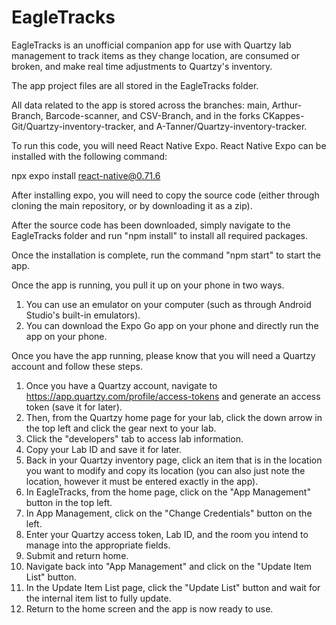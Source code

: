 # EagleTracks
EagleTracks is an unofficial companion app for use with Quartzy lab management to track items as they change location, are consumed or broken, and make real time adjustments to Quartzy's inventory.  

The app project files are all stored in the EagleTracks folder.

All data related to the app is stored across the branches: main, Arthur-Branch, Barcode-scanner, and CSV-Branch, and in the forks CKappes-Git/Quartzy-inventory-tracker, and A-Tanner/Quartzy-inventory-tracker.  

To run this code, you will need React Native Expo.  React Native Expo can be installed with the following command:

npx expo install react-native@0.71.6

After installing expo, you will need to copy the source code (either through cloning the main repository, or by downloading it as a zip).

After the source code has been downloaded, simply navigate to the EagleTracks folder and run "npm install" to install all required packages.

Once the installation is complete, run the command "npm start" to start the app.  

Once the app is running, you pull it up on your phone in two ways.
1. You can use an emulator on your computer (such as through Android Studio's built-in emulators).
2. You can download the Expo Go app on your phone and directly run the app on your phone.

Once you have the app running, please know that you will need a Quartzy account and follow these steps.  
1. Once you have a Quartzy account, navigate to https://app.quartzy.com/profile/access-tokens and generate an access token (save it for later).  
2. Then, from the Quartzy home page for your lab, click the down arrow in the top left and click the gear next to your lab.
3. Click the "developers" tab to access lab information.
4. Copy your Lab ID and save it for later.
5. Back in your Quartzy inventory page, click an item that is in the location you want to modify and copy its location (you can also just note the location, however it must be entered exactly in the app).
6. In EagleTracks, from the home page, click on the "App Management" button in the top left.
7. In App Management, click on the "Change Credentials" button on the left.
8. Enter your Quartzy access token, Lab ID, and the room you intend to manage into the appropriate fields.
9. Submit and return home. 
10. Navigate back into "App Management" and click on the "Update Item List" button.
11. In the Update Item List page, click the "Update List" button and wait for the internal item list to fully update.  
12. Return to the home screen and the app is now ready to use.

